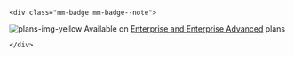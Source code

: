 ```{raw} html
<div class="mm-badge mm-badge--note">
```

![plans-img-yellow](/_static/images/badges/flag_icon_yellow.svg) Available on [Enterprise and Enterprise Advanced](https://mattermost.com/pricing/) plans

```{raw} html
</div>
```


